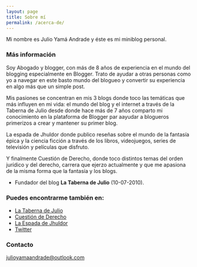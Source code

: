 ```yaml
---
layout: page
title: Sobre mí
permalink: /acerca-de/
---
```


Mi nombre es Julio Yamá Andrade y éste es mi miniblog personal. 

### Más información

Soy Abogado y blogger, con más de 8 años de experiencia en el mundo del blogging especialmente en Blogger. Trato de ayudar a otras personas como yo a navegar en este basto mundo del blogueo y convertir su experiencia en algo más que un simple post.

Mis pasiones se concentran en mis 3 blogs donde toco las temáticas que más influyen en mi vida: el mundo del blog y el internet a través de la Taberna de Julio desde donde hace más de 7 años comparto mi conocimiento en la plataforma de Blogger par aayudar a blogueros primerizos a crear y mantener su primer blog.

La espada de Jhuldor donde publico reseñas sobre el mundo de la fantasía épica y la ciencia ficción a través de los libros, videojuegos, series de televisión y películas que disfruto.

Y finalmente Cuestión de Derecho, donde toco distintos temas del orden jurídico y del derecho, carrera que ejerzo actualmente y que me apasiona de la misma forma que la fantasía y los blogs.

- Fundador del blog **La Taberna de Julio** (10-07-2010). 

### Puedes encontrarme también en:

- [La Taberna de Julio](https://www.tabernadejulio.com)
- [Cuestión de Derecho](https://cuestionderecho.blogspot.com)
- [La Espada de Jhuldor](https://espadadejhuldor.blogspot.com)
- [Twitter](https://www.twitter.com/JcYamaOficial)

### Contacto

[julioyamaandrade@outlook.com](mailto:julioyamaandrade@outlook.com)
